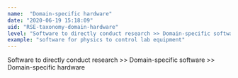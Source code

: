 ```yaml
---
name:  "Domain-specific hardware"
date: "2020-06-19 15:18:09"
uid: "RSE-taxonomy-domain-hardware"
level: "Software to directly conduct research >> Domain-specific software >> Domain-specific hardware"
example: "software for physics to control lab equipment" 
---
```


Software to directly conduct research >> Domain-specific software >> Domain-specific hardware
